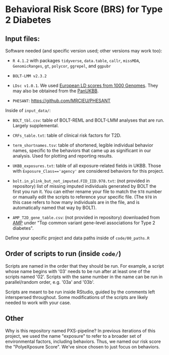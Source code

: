# Behavioral Risk Score (BRS) for Type 2 Diabetes

## Input files:

Software needed (and specific version used; other versions may work too):

-   `R 4.1.2` with packages `tidyverse`, `data.table`, `callr`, `missMDA`, `GenomicRanges`, `gt`, `polycor`, `ggrepel`, and `ggpubr`

-   `BOLT-LMM v2.3.2`

-   `LDsc v1.0.1`. We used [European LD scores from 1000 Genomes](https://alkesgroup.broadinstitute.org/LDSCORE/). They may also be obtained from the [PanUKBB](https://pan-dev.ukbb.broadinstitute.org/docs/ld).

-   `PHESANT`: <https://github.com/MRCIEU/PHESANT>

Inside of `input_data/`:

-   `BOLT_tbl.csv`: table of BOLT-REML and BOLT-LMM analyses that are run. Largely supplemental.

-   `CRFs_table.txt`: table of clinical risk factors for T2D.

-   `term_shortnames.tsv`: table of shortened, legible individual behavior names, specific to the behaviors that came up as significant in our analysis. Used for plotting and reporting results.

-   `UKBB_exposures.txt`: table of all exposure-related fields in UKBB. Those with `Exposure_Class=='agency'` are considered behaviors for this project.

-   `bolt.in_plink_but_not_imputed.FID_IID.978.txt`: (not provided in repository) list of missing imputed individuals generated by BOLT the first you run it. You can either rename your file to match the `978` number or manually edit the scripts to reference your specific file. (The `978` in this case refers to how many individuals are in the file, and is automatically named that way by BOLT).

-   `AMP_T2D_gene_table.csv`: (not provided in repository) downloaded from [AMP](https://hugeamp.org/phenotype.html?phenotype=T2D) under "Top common variant gene-level associations for Type 2 diabetes".

Define your specific project and data paths inside of `code/00_paths.R`




## Order of scripts to run (inside `code/`)

Scripts are named in the order that they should be run. For example, a script whose name begins with '03' needs to be run after at least one of the scripts named '02'. Scripts with the same number in the name can be run in parallel/random order, e.g. '03a' and '03b'.

Scripts are meant to be run inside RStudio, guided by the comments left interspersed throughout. Some modifications of the scripts are likely needed to work with your case.

## Other

Why is this repository named PXS-pipeline? In previous iterations of this project, we used the name "exposure" to refer to a broader set of environmental factors, including behaviors. Thus, we named our risk score the "PolyeXposure Score". We've since chosen to just focus on behaviors.